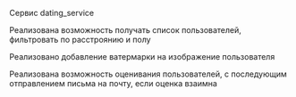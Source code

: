 Сервис dating_service

Реализована возможность получать список пользователей, фильтровать по расстроянию и полу

Реализовано добавление ватермарки на изображение пользователя

Реализована возможность оценивания пользователей, с последующим отправлением письма на почту, если оценка взаимна
